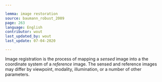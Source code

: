 ```yaml
---

lemma: image restoration
source: baumann_robust_2009
page: 263
language: English
contributor: wout
last_updated_by: wout
last_update: 07-04-2020

---
```


Image registration is the process of mapping a _sensed_ image into a the coordinate system of a _reference_ image. The sensed and reference images may differ by viewpoint, modality, illumination, or a number of other parameters.
